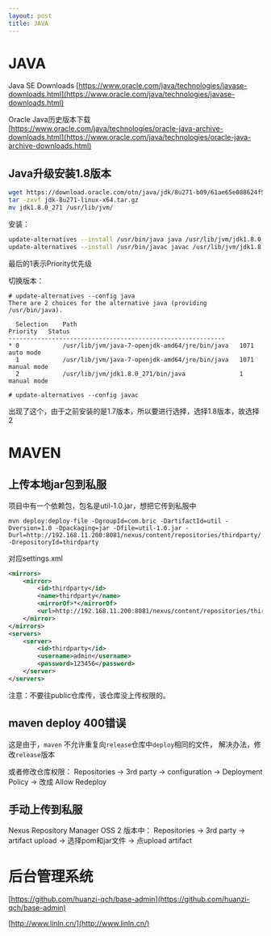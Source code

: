 ```yaml
---
layout: post
title: JAVA
---
```


# JAVA

Java SE Downloads [https://www.oracle.com/java/technologies/javase-downloads.html](https://www.oracle.com/java/technologies/javase-downloads.html)

Oracle Java历史版本下载 [https://www.oracle.com/java/technologies/oracle-java-archive-downloads.html](https://www.oracle.com/java/technologies/oracle-java-archive-downloads.html)

## Java升级安装1.8版本

```bash
wget https://download.oracle.com/otn/java/jdk/8u271-b09/61ae65e088624f5aaa0b1d2d801acb16/jdk-8u271-linux-x64.tar.gz
tar -zxvf jdk-8u271-linux-x64.tar.gz
mv jdk1.8.0_271 /usr/lib/jvm/
```

安装：

```bash
update-alternatives --install /usr/bin/java java /usr/lib/jvm/jdk1.8.0_271/bin/java 1
update-alternatives --install /usr/bin/javac javac /usr/lib/jvm/jdk1.8.0_271/bin/javac 1
```

最后的1表示Priority优先级

切换版本：

```
# update-alternatives --config java
There are 2 choices for the alternative java (providing /usr/bin/java).

  Selection    Path                                            Priority   Status
------------------------------------------------------------
* 0            /usr/lib/jvm/java-7-openjdk-amd64/jre/bin/java   1071      auto mode
  1            /usr/lib/jvm/java-7-openjdk-amd64/jre/bin/java   1071      manual mode
  2            /usr/lib/jvm/jdk1.8.0_271/bin/java               1         manual mode

# update-alternatives --config javac
```

出现了这个，由于之前安装的是1.7版本，所以要进行选择，选择1.8版本，故选择2

# MAVEN

## 上传本地jar包到私服

项目中有一个依赖包，包名是util-1.0.jar，想把它传到私服中

```shell
mvn deploy:deploy-file -DgroupId=com.bric -DartifactId=util -Dversion=1.0 -Dpackaging=jar -Dfile=util-1.0.jar -Durl=http://192.168.11.200:8081/nexus/content/repositories/thirdparty/ -DrepositoryId=thirdparty
```

对应settings.xml

```xml
<mirrors>    
	<mirror>
        <id>thirdparty</id>
        <name>thirdparty</name>
        <mirrorOf>*</mirrorOf>
        <url>http://192.168.11.200:8081/nexus/content/repositories/thirdparty/</url>
    </mirror>
</mirrors>
<servers>
    <server>
        <id>thirdparty</id>
        <username>admin</username>
        <password>123456</password>
    </server>
</servers>
```
注意：不要往public仓库传，该仓库没上传权限的。

## maven deploy 400错误

这是由于，`maven` 不允许重复向`release`仓库中`deploy`相同的文件，
解决办法，修改`release`版本

或者修改仓库权限： Repositories -> 3rd party -> configuration -> Deployment Policy -> 改成 Allow Redeploy

## 手动上传到私服

Nexus Repository Manager OSS 2 版本中： Repositories -> 3rd party -> artifact upload -> 选择pom和jar文件 -> 点upload artifact



# 后台管理系统

[https://github.com/huanzi-qch/base-admin](https://github.com/huanzi-qch/base-admin)

[http://www.linln.cn/](http://www.linln.cn/)